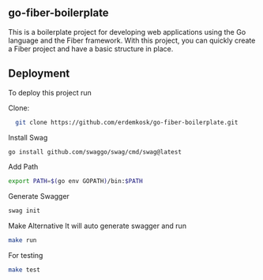 
## go-fiber-boilerplate

This is a boilerplate project for developing web applications using the Go language and the Fiber framework. With this project, you can quickly create a Fiber project and have a basic structure in place.

## Deployment

To deploy this project run

Clone:

```bash
  git clone https://github.com/erdemkosk/go-fiber-boilerplate.git

```

Install Swag

```bash
go install github.com/swaggo/swag/cmd/swag@latest

```


Add Path

```bash
export PATH=$(go env GOPATH)/bin:$PATH  

```

Generate Swagger

```bash
swag init

```

Make Alternative 
It will auto generate swagger and run

```bash
make run

```

For testing

```bash
make test

```

